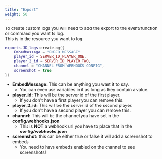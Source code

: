 ```yaml
---
title: "Export"
weight: 50
---
```


To create custom logs you will need to add the export to the event/function or command you want to log.  
This is in the resource you want to log

```lua
exports.JD_logs:createLog({
    EmbedMessage = "EMBED MESSAGE",
    player_id = SERVER_ID_PLAYER_ONE,
    player_2_id = SERVER_ID_PLAYER_TWO,
    channel = "CHANNEL FROM WEBHOOKS CONFIG",
    screenshot = true
})
```

- **EmbedMessage:** This can be anything you want it to say.
  - You can even use variables in it as long as they contain a value.
- **player_id:** This will be the server id of the first player.
  - If you don't have a first player you can remove this.
- **player_2_id:** This will be the server id of the second player.
  - If you don't have a second player you can remove this.
- **channel:** This will be the channel you have set in the **config/webhooks.json**
  - This is **NOT** a webhook url you have to place that in the **config/webhooks.json**
- **screenshot:** this can be either true or false it will add a screenshot to embeds
  - You need to have embeds enabled on the channel to see screenshots!
